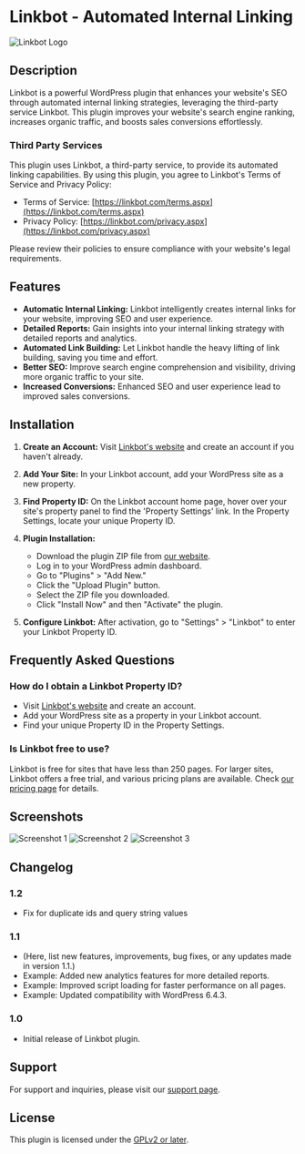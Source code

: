 # Linkbot - Automated Internal Linking

![Linkbot Logo](https://www.linkbot.com/images/logo-linkbot.png)

## Description

Linkbot is a powerful WordPress plugin that enhances your website's SEO through automated internal linking strategies, leveraging the third-party service Linkbot. This plugin improves your website's search engine ranking, increases organic traffic, and boosts sales conversions effortlessly.

### Third Party Services

This plugin uses Linkbot, a third-party service, to provide its automated linking capabilities. By using this plugin, you agree to Linkbot's Terms of Service and Privacy Policy:

- Terms of Service: [https://linkbot.com/terms.aspx](https://linkbot.com/terms.aspx)
- Privacy Policy: [https://linkbot.com/privacy.aspx](https://linkbot.com/privacy.aspx)

Please review their policies to ensure compliance with your website's legal requirements.

## Features

- **Automatic Internal Linking:** Linkbot intelligently creates internal links for your website, improving SEO and user experience.
- **Detailed Reports:** Gain insights into your internal linking strategy with detailed reports and analytics.
- **Automated Link Building:** Let Linkbot handle the heavy lifting of link building, saving you time and effort.
- **Better SEO:** Improve search engine comprehension and visibility, driving more organic traffic to your site.
- **Increased Conversions:** Enhanced SEO and user experience lead to improved sales conversions.

## Installation

1. **Create an Account:** Visit [Linkbot's website](https://www.linkbot.com) and create an account if you haven't already.

2. **Add Your Site:** In your Linkbot account, add your WordPress site as a new property.

3. **Find Property ID:** On the Linkbot account home page, hover over your site's property panel to find the 'Property Settings' link. In the Property Settings, locate your unique Property ID.

4. **Plugin Installation:**
   - Download the plugin ZIP file from [our website](https://www.linkbot.com/download/linkbot.zip).
   - Log in to your WordPress admin dashboard.
   - Go to "Plugins" > "Add New."
   - Click the "Upload Plugin" button.
   - Select the ZIP file you downloaded.
   - Click "Install Now" and then "Activate" the plugin.

5. **Configure Linkbot:** After activation, go to "Settings" > "Linkbot" to enter your Linkbot Property ID.

## Frequently Asked Questions

### How do I obtain a Linkbot Property ID?
- Visit [Linkbot's website](https://www.linkbot.com) and create an account.
- Add your WordPress site as a property in your Linkbot account.
- Find your unique Property ID in the Property Settings.

### Is Linkbot free to use?
Linkbot is free for sites that have less than 250 pages. For larger sites, Linkbot offers a free trial, and various pricing plans are available. Check [our pricing page](https://www.linkbot.com/#pricing-3) for details.

## Screenshots

![Screenshot 1](https://www.linkbot.com/screenshots/screenshot1.png)
![Screenshot 2](https://www.linkbot.com/screenshots/screenshot2.png)
![Screenshot 3](https://www.linkbot.com/screenshots/screenshot3.png)

## Changelog

### 1.2
- Fix for duplicate ids and query string values

### 1.1
- (Here, list new features, improvements, bug fixes, or any updates made in version 1.1.)
- Example: Added new analytics features for more detailed reports.
- Example: Improved script loading for faster performance on all pages.
- Example: Updated compatibility with WordPress 6.4.3.

### 1.0
- Initial release of Linkbot plugin.

## Support

For support and inquiries, please visit our [support page](https://www.linkbot.com/support).

## License

This plugin is licensed under the [GPLv2 or later](https://www.gnu.org/licenses/gpl-2.0.html).
